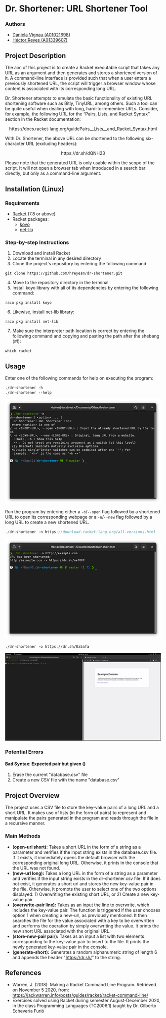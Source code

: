 # Dr. Shortener: URL Shortener Tool

### Authors
* [Daniela Vignau (A01021698)](https://github.com/dvigleo)
* [Héctor Reyes (A01339607)](https://github.com/hreyesm)

## Project Description
The aim of this project is to create a Racket executable script that takes any URL as an argument and then generates and stores a shortened version of it. A command-line interface is provided such that when a user enters a previously shortened URL, the script will trigger a browser window whose content is associated with its corresponding long URL.

Dr. Shortener attempts to emulate the basic functionality of existing URL shortening software such as Bitly, TinyURL, among others. Such a tool can be quite useful when dealing with long, hard-to-remember URLs. Consider, for example, the following URL for the “Pairs, Lists, and Racket Syntax” section in the Racket documentation:

<p align=center>https://docs.racket-lang.org/guidePairs__Lists__and_Racket_Syntax.html</p>
 
With Dr. Shortener, the above URL can be shortened to the following six-character URL (excluding headers):

<p align=center>https://dr.sh/dQNH23</p>

Please note that the generated URL is only usable within the scope of the script. It will not open a browser tab when introduced in a search bar directly, but only as a command-line argument.

## Installation (Linux)

### Requirements

* [Racket](https://download.racket-lang.org/all-versions.html) (7.8 or above)
* Racket packages:
    * [koyo](https://pkgs.racket-lang.org/package/koyo-lib)
    * [net-lib](https://pkgs.racket-lang.org/package/net-lib)

### Step-by-step Instructions
1. Download and install Racket
2. Locate the terminal in any desired directory
3. Clone the project's repository by entering the following command:
```
git clone https://github.com/hreyesm/dr-shortener.git
```
4. Move to the repository directory in the terminal
5. Install koyo library with all of its dependencies by entering the following command:
```
raco pkg install koyo
```
6. Likewise, install net-lib library:
```
raco pkg install net-lib
```
7. Make sure the interpreter path location is correct by entering the following command and copying and pasting the path after the shebang (#!):
```
which racket
```

## Usage

Enter one of the following commands for help on executing the program:
```
./dr-shortener -h
./dr-shortener --help
```
![Help](./img/help.png)

Run the program by entering either a `-o`/`--open` flag followed by a shortened URL to open its corresponding webpage or a `-n`/`--new` flag followed by a long URL to create a new shortened URL.
```c
./dr-shortener -n https://download.racket-lang.org/all-versions.html
```
![New](./img/new.png)
```
./dr-shortener -o https://dr.sh/0a5afa
```
![Open](./img/open.png)

### Potential Errors

#### Bad Syntax: Expected pair but given ()
1. Erase the current "database.csv" file
2. Create a new CSV file with the name "database.csv"

## Project Overview
The project uses a CSV file to store the key-value pairs of a long URL and a short URL. It makes use of lists (in the form of pairs) to represent and manipulate the pairs generated in the program and reads through the file in a recursive manner.

### Main Methods
* **(open-url short):** Takes a short URL in the form of a string as a parameter and verifies if the input string exists in the database.csv file. If it exists,  it immediately opens the default browser with the corresponding original long URL. Otherwise, it prints in the console that the URL was not found.
* **(new-url long):** Takes a long URL in the form of a string as a parameter and verifies if the input string exists in the dr-shortener.csv file. If it does not exist, it generates a short url and stores the new key-value pair in the file. Otherwise, it prompts the user to select one of the two options displayed: 1) Overwriting the existing short URL, or 2) Create a new key-value pair.
* **(overwrite-pair line):** Takes as an input the line to overwrite, which includes the key-value pair. The function is triggered if the user chooses option 1 when creating a new-url, as previously mentioned. It then searches the file for the value associated with a key to be overwritten and performs the operation by simply overwriting the value. It prints the new short URL associated with the original URL. 
* **(store-new-pair pair):** Takes as an input a list with two elements corresponding to the key-value pair to insert to the file. It prints the newly generated key-value pair in the console.
* **(generate-short):** Generates a random alphanumeric string of length 6 and appends the header "https://dr.sh/" to the string.

## References
* Warren, J. (2018). Making a Racket Command Line Program. Retrieved on November 5 2020, from: https://jackwarren.info/posts/guides/racket/racket-command-line/
* Exercises solved using Racket during semester August-December 2020, in the class Programming Languages (TC2006.1) taught by Dr. Gilberto Echevería Furió
